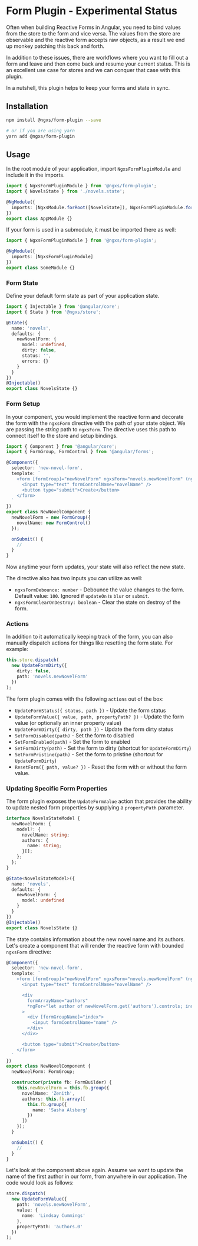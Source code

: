 # Form Plugin - Experimental Status

Often when building Reactive Forms in Angular, you need to bind values from the store to the form and vice versa. The values from the store are observable and the reactive form accepts raw objects, as a result we end up monkey patching this back and forth.

In addition to these issues, there are workflows where you want to fill out a form and leave and then come back and resume your current status. This is an excellent use case for stores and we can conquer that case with this plugin.

In a nutshell, this plugin helps to keep your forms and state in sync.

## Installation

```bash
npm install @ngxs/form-plugin --save

# or if you are using yarn
yarn add @ngxs/form-plugin
```

## Usage

In the root module of your application, import `NgxsFormPluginModule` and include it in the imports.

```typescript
import { NgxsFormPluginModule } from '@ngxs/form-plugin';
import { NovelsState } from './novels.state';

@NgModule({
  imports: [NgxsModule.forRoot([NovelsState]), NgxsFormPluginModule.forRoot()]
})
export class AppModule {}
```

If your form is used in a submodule, it must be imported there as well:

```typescript
import { NgxsFormPluginModule } from '@ngxs/form-plugin';

@NgModule({
  imports: [NgxsFormPluginModule]
})
export class SomeModule {}
```

### Form State

Define your default form state as part of your application state.

```typescript
import { Injectable } from '@angular/core';
import { State } from '@ngxs/store';

@State({
  name: 'novels',
  defaults: {
    newNovelForm: {
      model: undefined,
      dirty: false,
      status: '',
      errors: {}
    }
  }
})
@Injectable()
export class NovelsState {}
```

### Form Setup

In your component, you would implement the reactive form and decorate the form with the `ngxsForm` directive with the path of your state object. We are passing the _string_ path to `ngxsForm`. The directive uses this path to connect itself to the store and setup bindings.

```typescript
import { Component } from '@angular/core';
import { FormGroup, FormControl } from '@angular/forms';

@Component({
  selector: 'new-novel-form',
  template: `
    <form [formGroup]="newNovelForm" ngxsForm="novels.newNovelForm" (ngSubmit)="onSubmit()">
      <input type="text" formControlName="novelName" />
      <button type="submit">Create</button>
    </form>
  `
})
export class NewNovelComponent {
  newNovelForm = new FormGroup({
    novelName: new FormControl()
  });

  onSubmit() {
    //
  }
}
```

Now anytime your form updates, your state will also reflect the new state.

The directive also has two inputs you can utilize as well:

* `ngxsFormDebounce: number` - Debounce the value changes to the form. Default value: `100`. Ignored if `updateOn` is `blur` or `submit`.
* `ngxsFormClearOnDestroy: boolean` - Clear the state on destroy of the form.

### Actions

In addition to it automatically keeping track of the form, you can also manually dispatch actions for things like resetting the form state. For example:

```typescript
this.store.dispatch(
  new UpdateFormDirty({
    dirty: false,
    path: 'novels.newNovelForm'
  })
);
```

The form plugin comes with the following `actions` out of the box:

* `UpdateFormStatus({ status, path })` - Update the form status
* `UpdateFormValue({ value, path, propertyPath? })` - Update the form value \(or optionally an inner property value\)
* `UpdateFormDirty({ dirty, path })` - Update the form dirty status
* `SetFormDisabled(path)` - Set the form to disabled
* `SetFormEnabled(path)` - Set the form to enabled
* `SetFormDirty(path)` - Set the form to dirty \(shortcut for `UpdateFormDirty`\)
* `SetFormPristine(path)` - Set the form to pristine \(shortcut for `UpdateFormDirty`\)
* `ResetForm({ path, value? })` - Reset the form with or without the form value.

### Updating Specific Form Properties

The form plugin exposes the `UpdateFormValue` action that provides the ability to update nested form properties by supplying a `propertyPath` parameter.

```typescript
interface NovelsStateModel {
  newNovelForm: {
    model?: {
      novelName: string;
      authors: {
        name: string;
      }[];
    };
  };
}

@State<NovelsStateModel>({
  name: 'novels',
  defaults: {
    newNovelForm: {
      model: undefined
    }
  }
})
@Injectable()
export class NovelsState {}
```

The state contains information about the new novel name and its authors. Let's create a component that will render the reactive form with bounded `ngxsForm` directive:

```typescript
@Component({
  selector: 'new-novel-form',
  template: `
    <form [formGroup]="newNovelForm" ngxsForm="novels.newNovelForm" (ngSubmit)="onSubmit()">
      <input type="text" formControlName="novelName" />

      <div
        formArrayName="authors"
        *ngFor="let author of newNovelForm.get('authors').controls; index as index"
      >
        <div [formGroupName]="index">
          <input formControlName="name" />
        </div>
      </div>

      <button type="submit">Create</button>
    </form>
  `
})
export class NewNovelComponent {
  newNovelForm: FormGroup;

  constructor(private fb: FormBuilder) {
    this.newNovelForm = this.fb.group({
      novelName: 'Zenith',
      authors: this.fb.array([
        this.fb.group({
          name: 'Sasha Alsberg'
        })
      ])
    });
  }

  onSubmit() {
    //
  }
}
```

Let's look at the component above again. Assume we want to update the name of the first author in our form, from anywhere in our application. The code would look as follows:

```typescript
store.dispatch(
  new UpdateFormValue({
    path: 'novels.newNovelForm',
    value: {
      name: 'Lindsay Cummings'
    },
    propertyPath: 'authors.0'
  })
);
```

